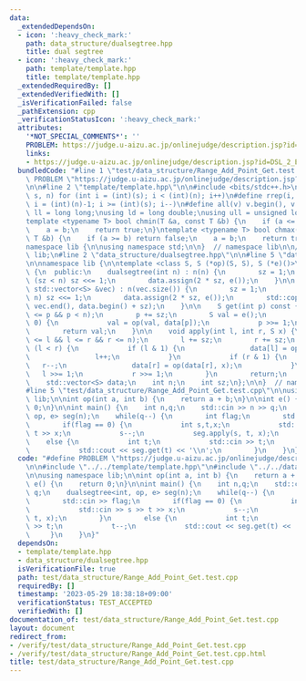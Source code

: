 ```yaml
---
data:
  _extendedDependsOn:
  - icon: ':heavy_check_mark:'
    path: data_structure/dualsegtree.hpp
    title: dual segtree
  - icon: ':heavy_check_mark:'
    path: template/template.hpp
    title: template/template.hpp
  _extendedRequiredBy: []
  _extendedVerifiedWith: []
  _isVerificationFailed: false
  _pathExtension: cpp
  _verificationStatusIcon: ':heavy_check_mark:'
  attributes:
    '*NOT_SPECIAL_COMMENTS*': ''
    PROBLEM: https://judge.u-aizu.ac.jp/onlinejudge/description.jsp?id=DSL_2_E
    links:
    - https://judge.u-aizu.ac.jp/onlinejudge/description.jsp?id=DSL_2_E
  bundledCode: "#line 1 \"test/data_structure/Range_Add_Point_Get.test.cpp\"\n#define\
    \ PROBLEM \"https://judge.u-aizu.ac.jp/onlinejudge/description.jsp?id=DSL_2_E\"\
    \n\n#line 2 \"template/template.hpp\"\n\n#include <bits/stdc++.h>\n\n#define rep(i,\
    \ s, n) for (int i = (int)(s); i < (int)(n); i++)\n#define rrep(i, s, n) for (int\
    \ i = (int)(n)-1; i >= (int)(s); i--)\n#define all(v) v.begin(), v.end()\n\nusing\
    \ ll = long long;\nusing ld = long double;\nusing ull = unsigned long long;\n\n\
    template <typename T> bool chmin(T &a, const T &b) {\n    if (a <= b) return false;\n\
    \    a = b;\n    return true;\n}\ntemplate <typename T> bool chmax(T &a, const\
    \ T &b) {\n    if (a >= b) return false;\n    a = b;\n    return true;\n}\n\n\
    namespace lib {\n\nusing namespace std;\n\n}  // namespace lib\n\n// using namespace\
    \ lib;\n#line 2 \"data_structure/dualsegtree.hpp\"\n\n#line 5 \"data_structure/dualsegtree.hpp\"\
    \n\nnamespace lib {\n\ntemplate <class S, S (*op)(S, S), S (*e)()>\nstruct dualsegtree\
    \ {\n  public:\n    dualsegtree(int n) : n(n) {\n        sz = 1;\n        while\
    \ (sz < n) sz <<= 1;\n        data.assign(2 * sz, e());\n    }\n\n    dualsegtree(const\
    \ std::vector<S> &vec) : n(vec.size()) {\n        sz = 1;\n        while (sz <\
    \ n) sz <<= 1;\n        data.assign(2 * sz, e());\n        std::copy(vec.begin(),\
    \ vec.end(), data.begin() + sz);\n    }\n\n    S get(int p) const {\n        assert(0\
    \ <= p && p < n);\n        p += sz;\n        S val = e();\n        while (p >\
    \ 0) {\n            val = op(val, data[p]);\n            p >>= 1;\n        }\n\
    \        return val;\n    }\n\n    void apply(int l, int r, S x) {\n        assert(0\
    \ <= l && l <= r && r <= n);\n        l += sz;\n        r += sz;\n        while\
    \ (l < r) {\n            if (l & 1) {\n                data[l] = op(data[l], x);\n\
    \                l++;\n            }\n            if (r & 1) {\n             \
    \   r--;\n                data[r] = op(data[r], x);\n            }\n         \
    \   l >>= 1;\n            r >>= 1;\n        }\n        return;\n    }\n\n  private:\n\
    \    std::vector<S> data;\n    int n;\n    int sz;\n};\n\n}  // namespace ebi\n\
    #line 5 \"test/data_structure/Range_Add_Point_Get.test.cpp\"\n\nusing namespace\
    \ lib;\n\nint op(int a, int b) {\n    return a + b;\n}\n\nint e() {\n    return\
    \ 0;\n}\n\nint main() {\n    int n,q;\n    std::cin >> n >> q;\n    dualsegtree<int,\
    \ op, e> seg(n);\n    while(q--) {\n        int flag;\n        std::cin >> flag;\n\
    \        if(flag == 0) {\n            int s,t,x;\n            std::cin >> s >>\
    \ t >> x;\n            s--;\n            seg.apply(s, t, x);\n        }\n    \
    \    else {\n            int t;\n            std::cin >> t;\n            t--;\n\
    \            std::cout << seg.get(t) << '\\n';\n        }\n    }\n}\n"
  code: "#define PROBLEM \"https://judge.u-aizu.ac.jp/onlinejudge/description.jsp?id=DSL_2_E\"\
    \n\n#include \"../../template/template.hpp\"\n#include \"../../data_structure/dualsegtree.hpp\"\
    \n\nusing namespace lib;\n\nint op(int a, int b) {\n    return a + b;\n}\n\nint\
    \ e() {\n    return 0;\n}\n\nint main() {\n    int n,q;\n    std::cin >> n >>\
    \ q;\n    dualsegtree<int, op, e> seg(n);\n    while(q--) {\n        int flag;\n\
    \        std::cin >> flag;\n        if(flag == 0) {\n            int s,t,x;\n\
    \            std::cin >> s >> t >> x;\n            s--;\n            seg.apply(s,\
    \ t, x);\n        }\n        else {\n            int t;\n            std::cin\
    \ >> t;\n            t--;\n            std::cout << seg.get(t) << '\\n';\n   \
    \     }\n    }\n}"
  dependsOn:
  - template/template.hpp
  - data_structure/dualsegtree.hpp
  isVerificationFile: true
  path: test/data_structure/Range_Add_Point_Get.test.cpp
  requiredBy: []
  timestamp: '2023-05-29 18:38:18+09:00'
  verificationStatus: TEST_ACCEPTED
  verifiedWith: []
documentation_of: test/data_structure/Range_Add_Point_Get.test.cpp
layout: document
redirect_from:
- /verify/test/data_structure/Range_Add_Point_Get.test.cpp
- /verify/test/data_structure/Range_Add_Point_Get.test.cpp.html
title: test/data_structure/Range_Add_Point_Get.test.cpp
---
```

